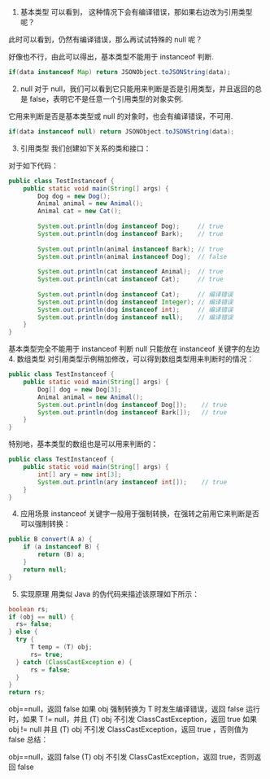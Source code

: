 1. 基本类型
可以看到， 这种情况下会有编译错误，那如果右边改为引用类型呢？

此时可以看到，仍然有编译错误，那么再试试特殊的 null 呢？

好像也不行，由此可以得出，基本类型不能用于 instanceof 判断.
```java
if(data instanceof Map) return JSONObject.toJSONString(data);
```

2. null
对于 null，我们可以看到它只能用来判断是否是引用类型，并且返回的总是 false，表明它不是任意一个引用类型的对象实例.

它用来判断是否是基本类型或 null 的对象时，也会有编译错误，不可用.
```java
if(data instanceof null) return JSONObject.toJSONString(data);
```


3. 引用类型
我们创建如下关系的类和接口：
                
对于如下代码：
```java
public class TestInstanceof {
    public static void main(String[] args) {
        Dog dog = new Dog();
        Animal animal = new Animal();
        Animal cat = new Cat();
        
        System.out.println(dog instanceof Dog);     // true
        System.out.println(dog instanceof Bark);    // true
        
        System.out.println(animal instanceof Bark); // true
        System.out.println(animal instanceof Dog);  // false
        
        System.out.println(cat instanceof Animal);  // true
        System.out.println(cat instanceof Cat);     // true
        
        System.out.println(dog instanceof Cat);     // 编译错误
        System.out.println(dog instanceof Integer); // 编译错误
        System.out.println(dog instanceof int);     // 编译错误
        System.out.println(dog instanceof null);    // 编译错误
    }
}
```
基本类型完全不能用于 instanceof 判断
null 只能放在 instanceof 关键字的左边
4. 数组类型
对引用类型示例稍加修改，可以得到数组类型用来判断时的情况：
```java
public class TestInstanceof {
    public static void main(String[] args) {
        Dog[] dog = new Dog[3];
        Animal animal = new Animal();
        System.out.println(dog instanceof Dog[]);    // true
        System.out.println(dog instanceof Bark[]);   // true
    }
}
```
特别地，基本类型的数组也是可以用来判断的：
```java
public class TestInstanceof {
    public static void main(String[] args) {
        int[] ary = new int[3];
        System.out.println(ary instanceof int[]);    // true
    }
}
```
4. 应用场景
instanceof 关键字一般用于强制转换，在强转之前用它来判断是否可以强制转换：
```java
public B convert(A a) {
    if (a instanceof B) {
        return (B) a;
    }
    return null;
}
```
5. 实现原理
用类似 Java 的伪代码来描述该原理如下所示：
```java
boolean rs;
if (obj == null) {
  rs= false;
} else {
  try {
      T temp = (T) obj; 
      rs= true;
  } catch (ClassCastException e) {
      rs = false;
  }
}
return rs;
```
obj==null，返回 false
如果 obj 强制转换为 T 时发生编译错误，返回 false
运行时，如果 T != null，并且 (T) obj 不引发 ClassCastException，返回 true
如果 obj != null 并且 (T) obj 不引发 ClassCastException，返回 true ，否则值为 false
总结：

obj==null，返回 false
(T) obj 不引发 ClassCastException，返回 true，否则返回 false
